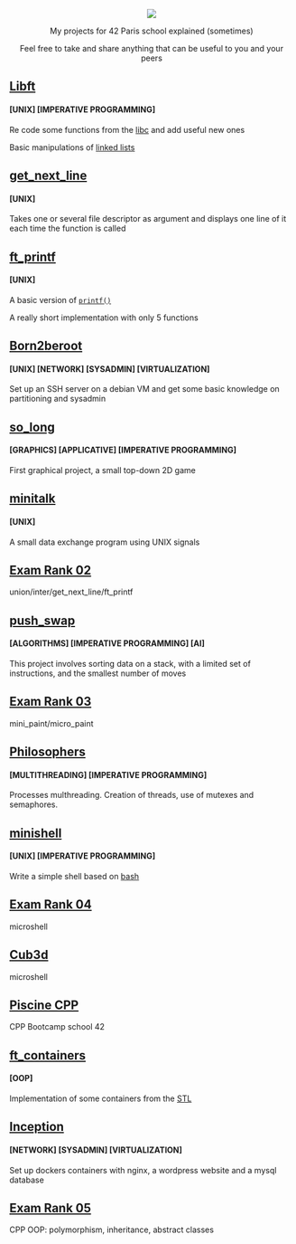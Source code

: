 <p align="center">
	<a href="https://42.fr">
		<img src="https://user-images.githubusercontent.com/91064070/163729175-916568ec-64e7-4a67-a126-ccedf9abffa6.png"/>
	</a>
</p>

<p align="center">
	My projects for 42 Paris school explained (sometimes)
</p>
<p align="center">
Feel free to take and share anything that can be useful to you and your peers
</p>

## [Libft](https://github.com/ThePush/42_cursus/tree/master/Libft) 
<!---	
[![jaeskim's 42Project Score](https://badge42.herokuapp.com/api/project/jsemel/Libft)](https://github.com/JaeSeoKim/badge42) 
--->
#### [UNIX] [IMPERATIVE PROGRAMMING]

Re code some functions from the [libc](https://man7.org/linux/man-pages/man7/libc.7.html) and add useful new ones

Basic manipulations of [linked lists](https://www.geeksforgeeks.org/linked-list-set-1-introduction/)


## [get_next_line](https://github.com/ThePush/42_cursus/tree/master/get_next_line) 
<!---	
[![jaeskim's 42Project Score](https://badge42.herokuapp.com/api/project/jsemel/get_next_line)](https://github.com/JaeSeoKim/badge42)
 --->
#### [UNIX]

Takes one or several file descriptor as argument and displays one line of it each time the function is called


## [ft_printf](https://github.com/ThePush/42_cursus/tree/master/ft_printf)	
<!---
 [![jaeskim's 42Project Score](https://badge42.herokuapp.com/api/project/jsemel/ft_printf)](https://github.com/JaeSeoKim/badge42)
 --->
#### [UNIX]

A basic version of [```printf()```](https://linux.die.net/man/3/printf)

A really short implementation with only 5 functions


## [Born2beroot](https://github.com/ThePush/42_cursus/tree/master/Born2beroot)
<!--- 
[![jaeskim's 42Project Score](https://badge42.herokuapp.com/api/project/jsemel/Born2beroot)](https://github.com/JaeSeoKim/badge42) 
--->
#### [UNIX] [NETWORK] [SYSADMIN] [VIRTUALIZATION]

Set up an SSH server on a debian VM and get some basic knowledge on partitioning and sysadmin


## [so_long](https://github.com/ThePush/42_cursus/tree/master/so_long) 
<!--- 
[![jaeskim's 42Project Score](https://badge42.herokuapp.com/api/project/jsemel/so_long)](https://github.com/JaeSeoKim/badge42) 
--->
#### [GRAPHICS] [APPLICATIVE] [IMPERATIVE PROGRAMMING]

First graphical project, a small top-down 2D game

## [minitalk](https://github.com/ThePush/42_cursus/tree/master/minitalk) 
<!--- 
[![jaeskim's 42Project Score](https://badge42.herokuapp.com/api/project/jsemel/minitalk)](https://github.com/JaeSeoKim/badge42) 
--->
#### [UNIX]

A small data exchange program using UNIX signals

## [Exam Rank 02](https://github.com/ThePush/42_cursus/tree/master/ExamRank02)
union/inter/get_next_line/ft_printf

## [push_swap](https://github.com/ThePush/42_cursus/tree/master/push_swap) 
<!--- 
[![jaeskim's 42Project Score](https://badge42.herokuapp.com/api/project/jsemel/push_swap)](https://github.com/JaeSeoKim/badge42) 
--->
#### [ALGORITHMS] [IMPERATIVE PROGRAMMING] [AI]

This project involves sorting data on a stack, with a limited set of instructions, and the smallest number of moves

## [Exam Rank 03](https://github.com/ThePush/42_cursus/tree/master/ExamRank03)
mini_paint/micro_paint

## [Philosophers](https://github.com/ThePush/42_cursus/tree/master/philosophers)
#### [MULTITHREADING] [IMPERATIVE PROGRAMMING]

Processes multhreading. Creation of threads, use of mutexes and semaphores.

## [minishell](https://github.com/ThePush/42_cursus/tree/master/minishell)

#### [UNIX] [IMPERATIVE PROGRAMMING]

Write a simple shell based on [bash](https://en.wikipedia.org/wiki/Bash_(Unix_shell))

## [Exam Rank 04](https://github.com/ThePush/42_cursus/tree/master/ExamRank04)

microshell

## [Cub3d](https://github.com/ThePush/42_cursus/tree/master/Cub3d)

microshell

## [Piscine CPP](https://github.com/ThePush/42_cursus/tree/master/Piscine%20CPP)

CPP Bootcamp school 42

## [ft_containers](https://github.com/ThePush/42_cursus/tree/master/ft_containers)

#### [OOP]

Implementation of some containers from the [STL](https://en.wikipedia.org/wiki/Standard_Template_Library)

## [Inception](https://github.com/ThePush/42_cursus/tree/master/Inception)

#### [NETWORK] [SYSADMIN] [VIRTUALIZATION]

Set up dockers containers with nginx, a wordpress website and a mysql database

## [Exam Rank 05](https://github.com/ThePush/42_cursus/tree/master/ExamRank05)

CPP OOP: polymorphism, inheritance, abstract classes